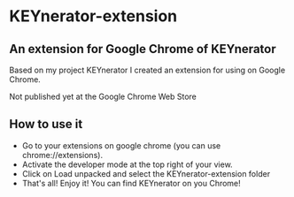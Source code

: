 <h1>KEYnerator-extension</h1>

<h2>An extension for Google Chrome of KEYnerator</h2>

<p>Based on my project KEYnerator I created an extension for using on Google Chrome.</p>
<p>Not published yet at the Google Chrome Web Store</p>

<h2>How to use it</h2>
<ul>
    <li>Go to your extensions on google chrome (you can use chrome://extensions).</li>
    <li>Activate the developer mode at the top right of your view.</li>
    <li>Click on Load unpacked and select the KEYnerator-extension folder</li>
    <li>That's all! Enjoy it! You can find KEYnerator on you Chrome!</li>
</ul>
